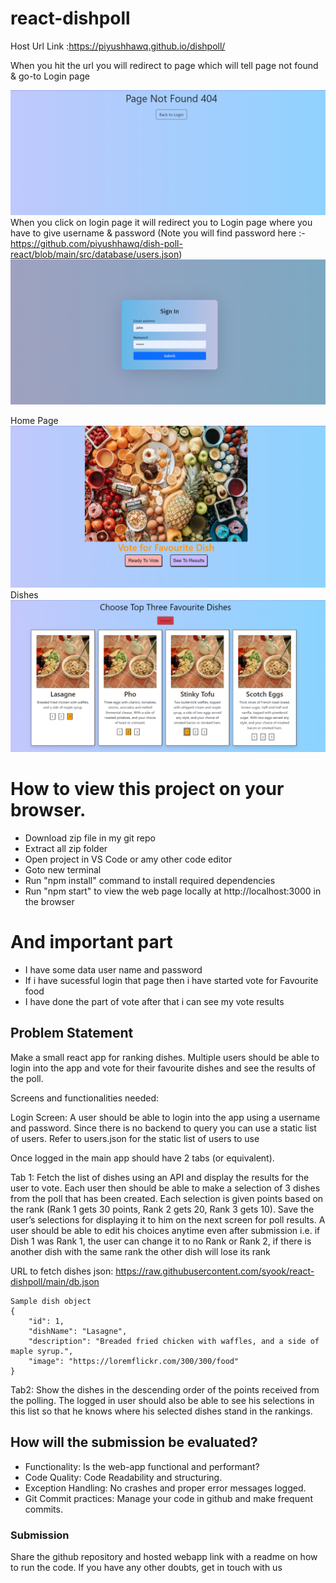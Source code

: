 # react-dishpoll

Host Url Link :https://piyushhawq.github.io/dishpoll/

When you hit the url you will redirect to page which will tell page not found & go-to  Login page 

![Preview  of Page not found](https://raw.githubusercontent.com/piyushhawq/Images/main/Dish-Poll%20-%20page%20not%20found.png)
When you click on login page it will redirect you to Login page where you have to give username & password (Note you will find password here :- https://github.com/piyushhawq/dish-poll-react/blob/main/src/database/users.json)
![Preview  of Login](https://raw.githubusercontent.com/piyushhawq/Images/main/Dish-Poll%20-Login.png)

Home Page 
![Preview  of Home](https://raw.githubusercontent.com/piyushhawq/Images/main/Dish-Poll%20-Home%20.png)
Dishes 
![Preview  of dishes](https://raw.githubusercontent.com/piyushhawq/Images/main/Dish-Poll%20-dish.png)

# How to view this project on your browser.
- Download zip file in my git repo 
- Extract all zip folder
- Open project in VS Code or amy other code editor 
- Goto new terminal 
- Run "npm install" command to install required dependencies
- Run "npm start" to view the web page locally at  http://localhost:3000 in the browser


# And important part

- I have some data user name and password
- If i have sucessful login that page then i have started vote for Favourite food
- I have done the part of vote after that i can see my vote results 



## Problem Statement

Make a small react app for ranking dishes. Multiple users should be able to login into the app and vote for their favourite dishes and see the results of the poll.

Screens and functionalities needed:

Login Screen: A user should be able to login into the app using a username and password. Since there is no backend to query you can use a static list of users. Refer to users.json for the static list of users to use

Once logged in the main app should have 2 tabs (or equivalent).

Tab 1: Fetch the list of dishes using an API and display the results for the user to vote. Each user then should be able to make a selection of 3 dishes from the poll that has been created. Each selection is given points based on the rank (Rank 1 gets 30 points, Rank 2 gets 20, Rank 3 gets 10). Save the user’s selections for displaying it to him on the next screen for poll results. A user should be able to edit his choices anytime even after submission i.e. if Dish 1 was Rank 1, the user can change it to no Rank or Rank 2, if there is another dish with the same rank the other dish will lose its rank

URL to fetch dishes json: https://raw.githubusercontent.com/syook/react-dishpoll/main/db.json 

```
Sample dish object
{
    "id": 1,
    "dishName": "Lasagne",
    "description": "Breaded fried chicken with waffles, and a side of maple syrup.",
    "image": "https://loremflickr.com/300/300/food"
}
```
  
Tab2: Show the dishes in the descending order of the points received from the polling. The logged in user should also be able to see his selections in this list so that he knows where his selected dishes stand in the rankings.

## How will the submission be evaluated?
- Functionality: Is the web-app functional and performant?
- Code Quality: Code Readability and structuring.
- Exception Handling: No crashes and proper error messages logged.
- Git Commit practices: Manage your code in github and make frequent commits.

### Submission
Share the github repository and hosted webapp link with a readme on how to run the code. If you have any other doubts, get in touch with us
